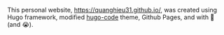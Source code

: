This personal website, https://quanghieu31.github.io/, was created using Hugo framework, modified [hugo-code](
    https://github.com/luizdepra/hugo-coder) theme, Github Pages, and with :sparkling_heart: (and :sob:).
